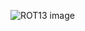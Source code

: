 ![ROT13 image](https://user-images.githubusercontent.com/69073944/95590605-e3833900-0a63-11eb-9fb9-04257c15909c.png)


